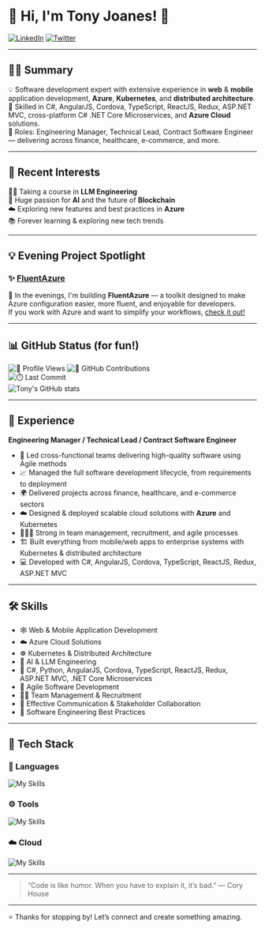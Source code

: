 # 👋 Hi, I'm Tony Joanes! 🚀

[![LinkedIn](https://img.shields.io/badge/LinkedIn-0077B5?logo=linkedin&logoColor=white)](https://www.linkedin.com/in/anthonyjoanes/)
[![Twitter](https://img.shields.io/badge/Twitter-1DA1F2?logo=twitter&logoColor=white)](https://twitter.com/tonyjoanes)

---

## 🧑‍💻 Summary

💡 Software development expert with extensive experience in **web** & **mobile** application development, **Azure**, **Kubernetes**, and **distributed architecture**.  
🔧 Skilled in C#, AngularJS, Cordova, TypeScript, ReactJS, Redux, ASP.NET MVC, cross-platform C# .NET Core Microservices, and **Azure Cloud** solutions.  
👔 Roles: Engineering Manager, Technical Lead, Contract Software Engineer — delivering across finance, healthcare, e-commerce, and more.

---

## 🌱 Recent Interests

🧑‍🎓 Taking a course in **LLM Engineering**  
🤖 Huge passion for **AI** and the future of **Blockchain**  
☁️ Exploring new features and best practices in **Azure**  
📚 Forever learning & exploring new tech trends

---

## 💡 Evening Project Spotlight

### ✨ [FluentAzure](https://github.com/tonyjoanes/FluentAzure)

🌙 In the evenings, I'm building **FluentAzure** — a toolkit designed to make Azure configuration easier, more fluent, and enjoyable for developers.  
If you work with Azure and want to simplify your workflows, [check it out!](https://github.com/tonyjoanes/FluentAzure)

---

## 📊 GitHub Status (for fun!)

![👀 Profile Views](https://komarev.com/ghpvc/?username=tonyjoanes) 
![📝 GitHub Contributions](https://img.shields.io/github/commit-activity/m/tonyjoanes/fluentazure)   
![⏱️ Last Commit](https://img.shields.io/github/last-commit/tonyjoanes/fluentazure)  
![Tony's GitHub stats](https://github-readme-stats.vercel.app/api?username=tonyjoanes&show_icons=true&hide_title=true)

---

## 💼 Experience

**Engineering Manager / Technical Lead / Contract Software Engineer**

- 🤝 Led cross-functional teams delivering high-quality software using Agile methods
- 📈 Managed the full software development lifecycle, from requirements to deployment
- 🌍 Delivered projects across finance, healthcare, and e-commerce sectors
- ☁️ Designed & deployed scalable cloud solutions with **Azure** and Kubernetes
- 🧑‍🤝‍🧑 Strong in team management, recruitment, and agile processes
- 🏗️ Built everything from mobile/web apps to enterprise systems with Kubernetes & distributed architecture
- 💻 Developed with C#, AngularJS, Cordova, TypeScript, ReactJS, Redux, ASP.NET MVC

---

## 🛠️ Skills

- 🕸️ Web & Mobile Application Development
- ☁️ Azure Cloud Solutions
- ☸️ Kubernetes & Distributed Architecture
- 🤖 AI & LLM Engineering
- 🐍 C#, Python, AngularJS, Cordova, TypeScript, ReactJS, Redux, ASP.NET MVC, .NET Core Microservices
- 🏃 Agile Software Development
- 🧑‍💼 Team Management & Recruitment
- 💬 Effective Communication & Stakeholder Collaboration
- 📝 Software Engineering Best Practices

---

## 🧰 Tech Stack

### 📝 Languages

![My Skills](https://skillicons.dev/icons?i=dotnet,cs,html,js,ts,react,py,anaconda)

### ⚙️ Tools

![My Skills](https://skillicons.dev/icons?i=vscode,visualstudio,windows,obsidian,linux,npm,nginx,postman)

### ☁️ Cloud

![My Skills](https://skillicons.dev/icons?i=azure,kubernetes,docker,powershell)

---

> “Code is like humor. When you have to explain it, it’s bad.” — Cory House

---

⭐️ Thanks for stopping by! Let’s connect and create something amazing.
